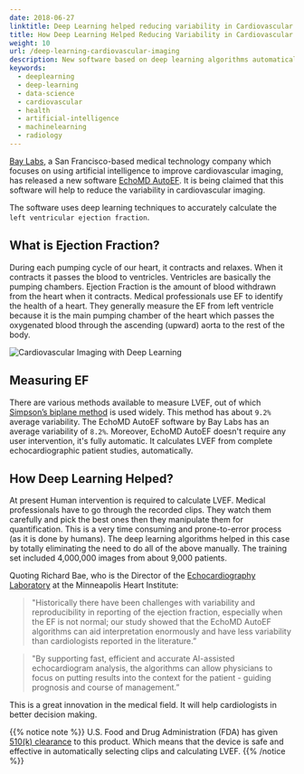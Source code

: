 ```yaml
---
date: 2018-06-27
linktitle: Deep Learning helped reducing variability in Cardiovascular Imaging
title: How Deep Learning Helped Reducing Variability in Cardiovascular Imaging
weight: 10
url: /deep-learning-cardiovascular-imaging
description: New software based on deep learning algorithms automatically and accurately calculates LVEF
keywords:
  - deeplearning
  - deep-learning
  - data-science
  - cardiovascular
  - health
  - artificial-intelligence
  - machinelearning
  - radiology
---
```

<meta property="og:image" content="https://tutswiki.com/images/deep-learning-cardiovascular.png"/>
<meta name="twitter:card" content="summary" />
<meta name="twitter:title" content="Deep Learning helped reducing variability in Cardiovascular Imaging" />
<meta name=”twitter:description” content="New software based on deep learning algorithms automatically and accurately calculates LVEF" />

[Bay Labs](https://baylabs.io/), a San Francisco-based medical technology company which focuses on using artificial intelligence to improve cardiovascular imaging, has released a new software [EchoMD AutoEF](https://www.businesswire.com/news/home/20180619005552/en/Bay-Labs%E2%80%99-EchoMD-AutoEF-Software-Receives-FDA). It is being claimed that this software will help to reduce the variability in cardiovascular imaging.

The software uses deep learning techniques to accurately calculate the `left ventricular ejection fraction`. 

## What is Ejection Fraction?
During each pumping cycle of our heart, it contracts and relaxes. When it contracts it passes the blood to ventricles. Ventricles are basically the pumping chambers. Ejection Fraction is the amount of blood withdrawn from the heart when it contracts. Medical professionals use EF to identify the health of a heart. They generally measure the EF from left ventricle because it is the main pumping chamber of the heart which passes the oxygenated blood through the ascending (upward) aorta to the rest of the body. 

![Cardiovascular Imaging with Deep Learning](/images/deep-learning-cardiovascular.png "Cardiovascular Imaging with Deep Learning")

## Measuring EF
There are various methods available to measure LVEF, out of which [Simpson’s biplane method](https://web.stanford.edu/group/ccm_echocardio/cgi-bin/mediawiki/index.php/Left_ventricle_systolic_function) is used widely. This method has about `9.2%` average variability. The EchoMD AutoEF software by Bay Labs has an average variability of `8.2%`. Moreover, EchoMD AutoEF doesn't require any user intervention, it's fully automatic. It calculates LVEF from complete echocardiographic patient studies, automatically.

## How Deep Learning Helped?
At present Human intervention is required to calculate LVEF. Medical professionals have to go through the recorded clips. They watch them carefully and pick the best ones then they manipulate them for quantification. This is a very time consuming and prone-to-error process (as it is done by humans). The deep learning algorithms helped in this case by totally eliminating the need to do all of the above manually. The training set included 4,000,000 images from about 9,000 patients.

Quoting Richard Bae, who is the Director of the [Echocardiography Laboratory](https://www.nhlbi.nih.gov/science/echocardiography-laboratory) at the Minneapolis Heart Institute:

> "Historically there have been challenges with variability and reproducibility in reporting of the ejection fraction, especially when the EF is not normal; our study showed that the EchoMD AutoEF algorithms can aid interpretation enormously and have less variability than cardiologists reported in the literature.”

> "By supporting fast, efficient and accurate AI-assisted echocardiogram analysis, the algorithms can allow physicians to focus on putting results into the context for the patient - guiding prognosis and course of management.”

This is a great innovation in the medical field. It will help cardiologists in better decision making.

{{% notice note %}}
U.S. Food and Drug Administration (FDA) has given [510(k) clearance](https://www.accessdata.fda.gov/scripts/cdrh/cfdocs/cfPMN/pmn.cfm) to this product. Which means that the device is safe and effective in automatically selecting clips and calculating LVEF.
{{% /notice %}}
